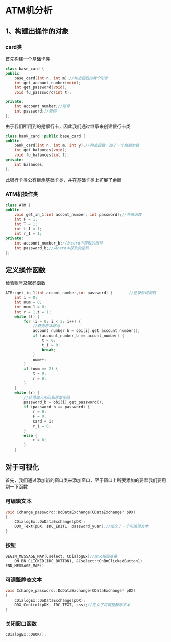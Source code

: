 # ATM机分析
## 1、构建出操作的对象
### card类
首先构建一个基础卡类
```c++
class base_card {
public:
	base_card(int n, int m);//构造函数的两个形参
	int get_account_number(void);
	int get_password(void);
	void fu_passsword(int t);

private:
	int account_number;//账号
	int password;//密码
};

```
由于我们所用到的是银行卡，因此我们通过继承来创建银行卡类
```c++
class bank_card :public base_card {
public:
	bank_card(int n, int m, int y);//构造函数，加了一个余额参数
	int get_balances(void);
	void fu_balances(int t);
private:
	int balances;
};
```
此银行卡类公有继承基础卡类，并在基础卡类上扩展了余额
### ATM机操作类
```c++
class ATM {
public:
	void get_in_1(int accont_number, int password);//登录函数
	int F = 1;
	int T = 1;
	int t_1 = 1;
	int r_1 = 1;
private:
	int account_number_b;//从card中获取的账号
	int password_b;//从card中获取的密码
};

```
## 定义操作函数
检验账号及密码函数
```c++
ATM::get_in_1(int accont_number,int password) {       //登录验证函数
	int i = 0;
	int num = 0;
	int num_1 = 0;
	int r = 1,t = 1;
	while (t) {
		for (i = 0; i < 2; i++) {
			//获得原本账号
			account_number_b = obi[i].get_account_number();
			if (account_number_b == accont_number) {
				t = 0;
				t_1 = 0;
				break;
			}
			num++;
		}
		if (num == 2) {
			t = 0;
			r = 0;
		}
	}
	while (r) {
		//获得输入密码和原本密码
		password_b = obi[i].get_password();
		if (password_b == password) {
			r = 0;
			F = 0;
			card = i;
			r_1 = 0;
		}
		else {
			r = 0;
		}
	}
```

## 对于可视化
首先，我们通过添加新的窗口类来添加窗口，至于窗口上所要添加的要素我们要用到一下函数
### 可编辑文本
```c++
void Cchange_password::DoDataExchange(CDataExchange* pDX)
{
	CDialogEx::DoDataExchange(pDX);
	DDX_Text(pDX, IDC_EDIT1, password_yuan);//定义了一个可编辑文本
}
```
### 按钮
```c++
BEGIN_MESSAGE_MAP(Cselect, CDialogEx)//定义按钮变量
	ON_BN_CLICKED(IDC_BUTTON1, &Cselect::OnBnClickedButton1)
END_MESSAGE_MAP()
```

### 可调整静态文本
```c++
void Cchange_password::DoDataExchange(CDataExchange* pDX)
{
	CDialogEx::DoDataExchange(pDX);
	DDX_Control(pDX, IDC_TEXT, sss);//定义了可调整静态文本
}

```
### 关闭窗口函数
```c++
CDialogEx::OnOK();
```